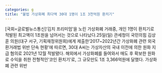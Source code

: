 ```yaml
---
categories: g
title: "불법 가상화폐 최다액 30대 1명이 1조 3천억원 환치기"
---
```

[국회=글로벌뉴스통신]‘김치 프리미엄’을 노린 가상화폐 거래중, 개인 1명이 환치기로 적발된 최고액이 1조원을 넘어서는 것으로 나타났다.25일(일) 관세청이 국민의힘 김상훈 의원(대구 서구, 기획재정위원회)에게 제출한‘2017~2022년간 가상화폐 관련 외국환거래법 위반 단속 현황’에 따르면, 30대 A씨는 가상자산의 국내 이전에 의한 원화 지급 혐의로 2021년 12월 적발됐다. 해외에서 가상화폐를 들여와서 매도 후 확보한 원화로 수익을 취한 전형적인‘코인 환치기’로, 그 규모만도 1조 3,366억원에 달했다. 가상화폐 관련 위반